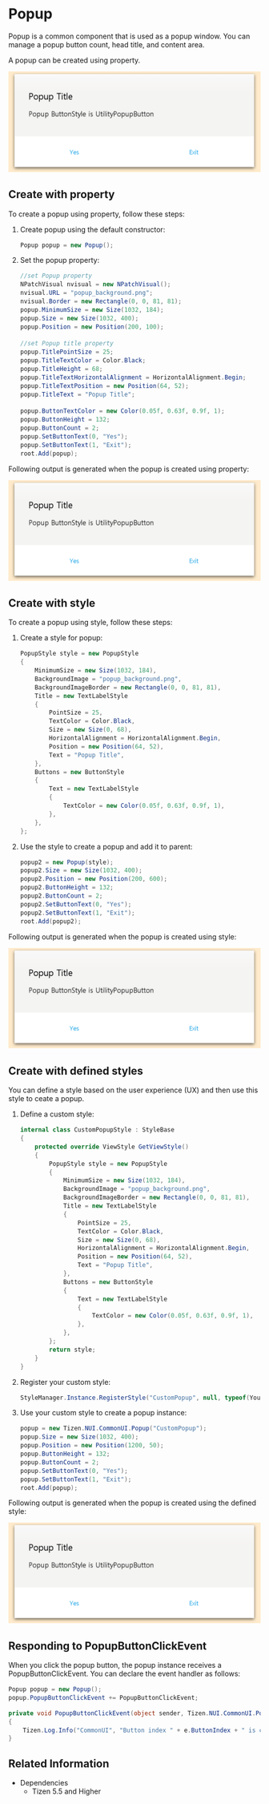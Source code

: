 # Popup

Popup is a common component that is used as a popup window. You can manage a popup button count, head title, and content area.

A popup can be created using property.

![PopupProperty](./media/PopupProperty.PNG)

## Create with property

To create a popup using property, follow these steps:

1. Create popup using the default constructor:

    ```cs
    Popup popup = new Popup();
    ```

2. Set the popup property:

    ```cs
    //set Popup property
    NPatchVisual nvisual = new NPatchVisual();
    nvisual.URL = "popup_background.png";
    nvisual.Border = new Rectangle(0, 0, 81, 81);
    popup.MinimumSize = new Size(1032, 184);
    popup.Size = new Size(1032, 400);
    popup.Position = new Position(200, 100);

    //set Popup title property
    popup.TitlePointSize = 25;
    popup.TitleTextColor = Color.Black;
    popup.TitleHeight = 68;
    popup.TitleTextHorizontalAlignment = HorizontalAlignment.Begin;
    popup.TitleTextPosition = new Position(64, 52);
    popup.TitleText = "Popup Title";

    popup.ButtonTextColor = new Color(0.05f, 0.63f, 0.9f, 1);
    popup.ButtonHeight = 132;
    popup.ButtonCount = 2;
    popup.SetButtonText(0, "Yes");
    popup.SetButtonText(1, "Exit");
    root.Add(popup);
    ```

Following output is generated when the popup is created using property:

![PopupProperty](./media/PopupProperty.PNG)

## Create with style

To create a popup using style, follow these steps:

1. Create a style for popup:

    ```cs
    PopupStyle style = new PopupStyle
    {
        MinimumSize = new Size(1032, 184),
        BackgroundImage = "popup_background.png",
        BackgroundImageBorder = new Rectangle(0, 0, 81, 81),
        Title = new TextLabelStyle
        {
            PointSize = 25,
            TextColor = Color.Black,
            Size = new Size(0, 68),
            HorizontalAlignment = HorizontalAlignment.Begin,
            Position = new Position(64, 52),
            Text = "Popup Title",
        },
        Buttons = new ButtonStyle
        {
            Text = new TextLabelStyle
            {
                TextColor = new Color(0.05f, 0.63f, 0.9f, 1),
            },
        },
    };
    ```

2. Use the style to create a popup and add it to parent:

    ```cs
    popup2 = new Popup(style);
    popup2.Size = new Size(1032, 400);
    popup2.Position = new Position(200, 600);
    popup2.ButtonHeight = 132;
    popup2.ButtonCount = 2;
    popup2.SetButtonText(0, "Yes");
    popup2.SetButtonText(1, "Exit");
    root.Add(popup2);
    ```

Following output is generated when the popup is created using style:

![PopupProperty](./media/PopupProperty.PNG)

## Create with defined styles

You can define a style based on the user experience (UX) and then use this style to ceate a popup.

1. Define a custom style:

    ```cs
    internal class CustomPopupStyle : StyleBase
    {
        protected override ViewStyle GetViewStyle()
        {
            PopupStyle style = new PopupStyle
            {
                MinimumSize = new Size(1032, 184),
                BackgroundImage = "popup_background.png",
                BackgroundImageBorder = new Rectangle(0, 0, 81, 81),
                Title = new TextLabelStyle
                {
                    PointSize = 25,
                    TextColor = Color.Black,
                    Size = new Size(0, 68),
                    HorizontalAlignment = HorizontalAlignment.Begin,
                    Position = new Position(64, 52),
                    Text = "Popup Title",
                },
                Buttons = new ButtonStyle
                {
                    Text = new TextLabelStyle
                    {
                        TextColor = new Color(0.05f, 0.63f, 0.9f, 1),
                    },
                },
            };
            return style;
        }
    }
    ```

2. Register your custom style:

    ```cs
    StyleManager.Instance.RegisterStyle("CustomPopup", null, typeof(YourNameSpace.CustomPopupStyle));
    ```

3. Use your custom style to create a popup instance:

    ```cs
    popup = new Tizen.NUI.CommonUI.Popup("CustomPopup");
    popup.Size = new Size(1032, 400);
    popup.Position = new Position(1200, 50);
    popup.ButtonHeight = 132;
    popup.ButtonCount = 2;
    popup.SetButtonText(0, "Yes");
    popup.SetButtonText(1, "Exit");
    root.Add(popup);
    ```

Following output is generated when the popup is created using the defined style:

![PopupProperty](./media/PopupProperty.PNG)

## Responding to PopupButtonClickEvent

When you click the popup button, the popup instance receives a PopupButtonClickEvent.
You can declare the event handler as follows:

```cs
Popup popup = new Popup();
popup.PopupButtonClickEvent += PopupButtonClickEvent;
```

```cs
private void PopupButtonClickEvent(object sender, Tizen.NUI.CommonUI.Popup.ButtonClickEventArgs e)
{
    Tizen.Log.Info("CommonUI", "Button index " + e.ButtonIndex + " is clicked");
}
```

## Related Information

- Dependencies
  -   Tizen 5.5 and Higher